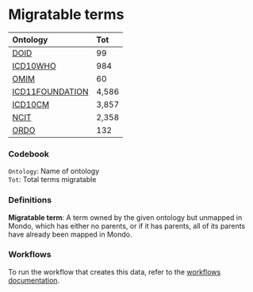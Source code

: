 # Migratable terms
| Ontology                                        | Tot   |
|:------------------------------------------------|:------|
| [DOID](./migrate_doid.md)                       | 99    |
| [ICD10WHO](./migrate_icd10who.md)               | 984   |
| [OMIM](./migrate_omim.md)                       | 60    |
| [ICD11FOUNDATION](./migrate_icd11foundation.md) | 4,586 |
| [ICD10CM](./migrate_icd10cm.md)                 | 3,857 |
| [NCIT](./migrate_ncit.md)                       | 2,358 |
| [ORDO](./migrate_ordo.md)                       | 132   |

### Codebook
`Ontology`: Name of ontology    
`Tot`: Total terms migratable

### Definitions
**Migratable term**: A term owned by the given ontology but unmapped in Mondo, which has either no parents, or if it has 
parents, all of its parents have already been mapped in Mondo.

### Workflows
To run the workflow that creates this data, refer to the [workflows documentation](../developer/workflows.md).